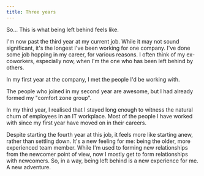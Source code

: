 ```yaml
---
title: Three years
---
```


So... This is what being left behind feels like.

I'm now past the third year at my current job. While it may not sound significant, it's the longest I've been working for one company. I've done some job hopping in my career, for various reasons. I often think of my ex-coworkers, especially now, when I'm the one who has been left behind by others.

In my first year at the company, I met the people I'd be working with. 

The people who joined in my second year are awesome, but I had already formed my "comfort zone group". 

In my third year, I realised that I stayed long enough to witness the natural churn of employees in an IT workplace. Most of the people I have worked with since my first year have moved on in their careers. 

Despite starting the fourth year at this job, it feels more like starting anew, rather than settling down. It's a new feeling for me: being the older, more experienced team member. While I'm used to forming new relationships from the newcomer point of view, now I mostly get to form relationships with newcomers. So, in a way, being left behind is a new experience for me. A new adventure. 
